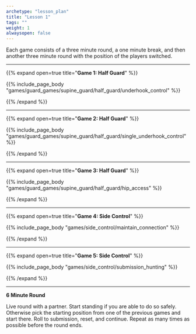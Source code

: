```yaml
--- 
archetype: "lesson_plan" 
title: "Lesson 1"
tags: ""
weight: 1
alwaysopen: false 
---
```




Each game consists of a three minute round, a one minute break, and then another three minute round with the position of the players switched. 

---
{{% expand open=true title="**Game 1: Half Guard**" %}}

{{% include_page_body "games/guard_games/supine_guard/half_guard/underhook_control" %}}

{{% /expand %}}

---
{{% expand open=true title="**Game 2: Half Guard**" %}}

{{% include_page_body "games/guard_games/supine_guard/half_guard/single_underhook_control" %}}

{{% /expand %}}

---
{{% expand open=true title="**Game 3: Half Guard**" %}}

{{% include_page_body "games/guard_games/supine_guard/half_guard/hip_access" %}}

{{% /expand %}}

---
{{% expand open=true title="**Game 4: Side Control**" %}}

{{% include_page_body "games/side_control/maintain_connection" %}}

{{% /expand %}}

---
{{% expand open=true title="**Game 5: Side Control**" %}}


{{% include_page_body "games/side_control/submission_hunting" %}}

{{% /expand %}}

---
**6 Minute Round**

Live round with a partner. Start standing if you are able to do so safely. Otherwise pick the starting position from one of the previous games and start there. Roll to submission, reset, and continue. Repeat as many times as possible before the round ends. 




